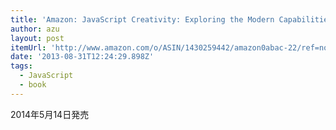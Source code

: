 ```yaml
---
title: 'Amazon: JavaScript Creativity: Exploring the Modern Capabilities of JavaScript and HTML5 [Paperback]: Shane Hudson'
author: azu
layout: post
itemUrl: 'http://www.amazon.com/o/ASIN/1430259442/amazon0abac-22/ref=nosim'
date: '2013-08-31T12:24:29.898Z'
tags:
  - JavaScript
  - book
---
```

2014年5月14日発売

